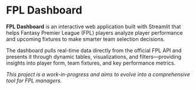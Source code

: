 # FPL Dashboard

**FPL Dashboard** is an interactive web application built with Streamlit that helps Fantasy Premier League (FPL) players analyze player performance and upcoming fixtures to make smarter team selection decisions.

The dashboard pulls real-time data directly from the official FPL API and presents it through dynamic tables, visualizations, and filters—providing insights into player form, team fixtures, and key performance metrics.

*This project is a work-in-progress and aims to evolve into a comprehensive tool for FPL managers.*
